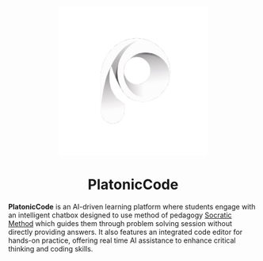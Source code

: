 <div align="center">
  <img src="public/logo.png" width="300" height="300" />
</div>
<div align="center">
  <h1>PlatonicCode</h1>
</div>

**PlatonicCode** is an AI-driven learning platform where students engage with an intelligent chatbox designed to use method of pedagogy [Socratic Method](https://en.wikipedia.org/wiki/Socratic_method) which guides them through problem solving session without directly providing answers. It also features an integrated code editor for hands-on practice, offering real time AI assistance to enhance critical thinking and coding skills.
